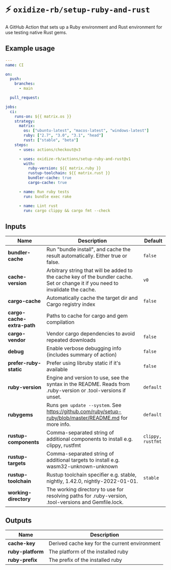 # ⚡️ `oxidize-rb/setup-ruby-and-rust`

A GitHub Action that sets up a Ruby environment and Rust environment for use
testing native Rust gems.

## Example usage

```yaml
---
name: CI

on:
  push:
    branches:
      - main

  pull_request:

jobs:
  ci:
    runs-on: ${{ matrix.os }}
    strategy:
      matrix:
        os: ["ubuntu-latest", "macos-latest", "windows-latest"]
        ruby: ["2.7", "3.0", "3.1", "head"]
        rust: ["stable", "beta"]
    steps:
      - uses: actions/checkout@v3

      - uses: oxidize-rb/actions/setup-ruby-and-rust@v1
        with:
          ruby-version: ${{ matrix.ruby }}
          rustup-toolchain: ${{ matrix.rust }}
          bundler-cache: true
          cargo-cache: true

      - name: Run ruby tests
        run: bundle exec rake

      - name: Lint rust
        run: cargo clippy && cargo fmt --check
```

## Inputs

<!-- inputs -->

| Name                       | Description                                                                                                                      | Default           |
| -------------------------- | -------------------------------------------------------------------------------------------------------------------------------- | ----------------- |
| **bundler-cache**          | Run "bundle install", and cache the result automatically. Either true or false.                                                  | `false`           |
| **cache-version**          | Arbitrary string that will be added to the cache key of the bundler cache. Set or change it if you need to invalidate the cache. | `v0`              |
| **cargo-cache**            | Automatically cache the target dir and Cargo registry index                                                                      | `false`           |
| **cargo-cache-extra-path** | Paths to cache for cargo and gem compilation                                                                                     |                   |
| **cargo-vendor**           | Vendor cargo dependencies to avoid repeated downloads                                                                            | `false`           |
| **debug**                  | Enable verbose debugging info (includes summary of action)                                                                       | `false`           |
| **prefer-ruby-static**     | Prefer using libruby static if it's available                                                                                    | `false`           |
| **ruby-version**           | Engine and version to use, see the syntax in the README. Reads from .ruby-version or .tool-versions if unset.                    | `default`         |
| **rubygems**               | Runs `gem update --system`. See https://github.com/ruby/setup-ruby/blob/master/README.md for more info.                          | `default`         |
| **rustup-components**      | Comma-separated string of additional components to install e.g. clippy, rustfmt                                                  | `clippy, rustfmt` |
| **rustup-targets**         | Comma-separated string of additional targets to install e.g. wasm32-unknown-unknown                                              |                   |
| **rustup-toolchain**       | Rustup toolchain specifier e.g. stable, nightly, 1.42.0, nightly-2022-01-01.                                                     | `stable`          |
| **working-directory**      | The working directory to use for resolving paths for .ruby-version, .tool-versions and Gemfile.lock.                             |                   |

<!-- /inputs -->

## Outputs

<!-- outputs -->

| Name              | Description                                   |
| ----------------- | --------------------------------------------- |
| **cache-key**     | Derived cache key for the current environment |
| **ruby-platform** | The platform of the installed ruby            |
| **ruby-prefix**   | The prefix of the installed ruby              |

<!-- /outputs -->
